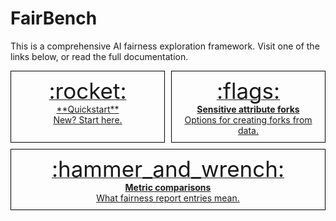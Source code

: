 # FairBench

This is a comprehensive AI fairness exploration framework. 
Visit one of the links below, or read the full documentation.

<div style="display: flex; flex-wrap: wrap; gap: 10px;" markdown="span">

  <a href="quickstart/" style="border: 1px solid black; padding: 10px; flex: 1; text-align: center;" markdown="span">
    <span style="font-size: 250%"> :rocket: </span><br>**Quickstart**<br> New? Start here.
  </a>

  <a href="basics/forks/" style="border: 1px solid black; padding: 10px; flex: 1; text-align: center;" markdown="span">
    <span style="font-size: 250%"> :flags: </span> <br><b>Sensitive attribute forks</b> <br>Options for creating forks from data.
  </a>

  <a href="record/comparisons/" style="border: 1px solid black; padding: 10px; flex: 1; text-align: center;" markdown="span">
    <span style="font-size: 250%"> :hammer_and_wrench: </span> <br><b>Metric comparisons</b> <br>What fairness report entries mean.
  </a>
    
</div>

<br>